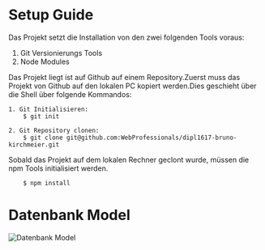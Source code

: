 # Setup Guide #

Das Projekt setzt die Installation von den zwei folgenden Tools voraus:

1. Git Versionierungs Tools
2. Node Modules

Das Projekt liegt ist auf Github auf einem Repository.Zuerst muss das Projekt von Github auf den lokalen PC kopiert werden.Dies geschieht über die Shell über folgende Kommandos:

    1. Git Initialisieren:
		$ git init

    2. Git Repository clonen:
		$ git clone git@github.com:WebProfessionals/dipl1617-bruno-kirchmeier.git


Sobald das Projekt auf dem lokalen Rechner geclont wurde, müssen die npm Tools initialisiert werden.

		$ npm install

# Datenbank Model #

![Datenbank Model](/Testprojekt/readme/Bilder/Datenbank.svg)